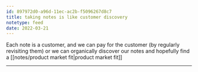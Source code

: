 ```yaml
---
id: 897972d0-a96d-11ec-ac2b-f5096267d8c7
title: taking notes is like customer discovery
notetype: feed
date: 2022-03-21
---
```

Each note is a customer, and we can pay for the customer (by regularly revisiting them) or we can organically discover our notes and hopefully find a [[notes/product market fit|product market fit]]

---

